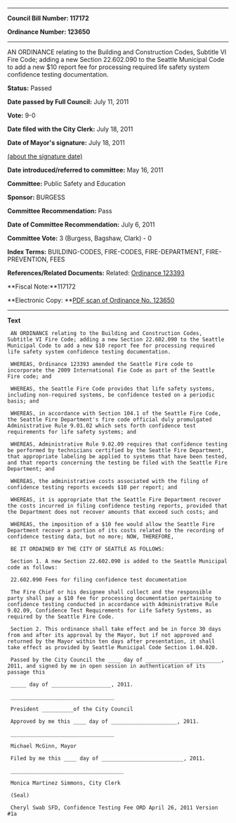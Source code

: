

********

**Council Bill Number: 117172**
   
**Ordinance Number: 123650**
********

 AN ORDINANCE relating to the Building and Construction Codes, Subtitle VI Fire Code; adding a new Section 22.602.090 to the Seattle Municipal Code to add a new $10 report fee for processing required life safety system confidence testing documentation.

**Status:** Passed
   
**Date passed by Full Council:** July 11, 2011
   
**Vote:** 9-0
   
**Date filed with the City Clerk:** July 18, 2011
   
**Date of Mayor's signature:** July 18, 2011
   
[(about the signature date)](/~public/approvaldate.htm)
   
   
   
**Date introduced/referred to committee:** May 16, 2011
   
**Committee:** Public Safety and Education
   
**Sponsor:** BURGESS
   
**Committee Recommendation:** Pass
   
**Date of Committee Recommendation:** July 6, 2011
   
**Committee Vote:** 3 (Burgess, Bagshaw, Clark) - 0
   
   
**Index Terms:** BUILDING-CODES, FIRE-CODES, FIRE-DEPARTMENT, FIRE-PREVENTION, FEES

**References/Related Documents:** Related: [Ordinance 123393](http://clerk.seattle.gov/~scripts/nph-brs.exe?s1=&s3=&s4=123393&s2=&s5=&Sect4=AND&l=20&Sect2=THESON&Sect3=PLURON&Sect5=CBORY&Sect6=HITOFF&d=ORDF&p=1&u=%2F~public%2Fcbory.htm&r=1&f=G)

**Fiscal Note:**117172

**Electronic Copy: **[PDF scan of Ordinance No. 123650](/~archives/Ordinances/Ord_123650.pdf)

********

**Text**
   
```
 AN ORDINANCE relating to the Building and Construction Codes, Subtitle VI Fire Code; adding a new Section 22.602.090 to the Seattle Municipal Code to add a new $10 report fee for processing required life safety system confidence testing documentation.

 WHEREAS, Ordinance 123393 amended the Seattle Fire code to incorporate the 2009 International Fie Code as part of the Seattle Fire code; and

 WHEREAS, the Seattle Fire Code provides that life safety systems, including non-required systems, be confidence tested on a periodic basis; and

 WHEREAS, in accordance with Section 104.1 of the Seattle Fire Code, the Seattle Fire Department's fire code official duly promulgated Administrative Rule 9.01.02 which sets forth confidence test requirements for life safety systems; and

 WHEREAS, Administrative Rule 9.02.09 requires that confidence testing be performed by technicians certified by the Seattle Fire Department, that appropriate labeling be applied to systems that have been tested, and that reports concerning the testing be filed with the Seattle Fire Department; and

 WHEREAS, the administrative costs associated with the filing of confidence testing reports exceeds $10 per report; and

 WHEREAS, it is appropriate that the Seattle Fire Department recover the costs incurred in filing confidence testing reports, provided that the Department does not recover amounts that exceed such costs; and

 WHEREAS, the imposition of a $10 fee would allow the Seattle Fire Department recover a portion of its costs related to the recording of confidence testing data, but no more; NOW, THEREFORE,

 BE IT ORDAINED BY THE CITY OF SEATTLE AS FOLLOWS:

 Section 1. A new Section 22.602.090 is added to the Seattle Municipal code as follows:

 22.602.090 Fees for filing confidence test documentation

 The Fire Chief or his designee shall collect and the responsible party shall pay a $10 fee for processing documentation pertaining to confidence testing conducted in accordance with Administrative Rule 9.02.09, Confidence Test Requirements for Life Safety Systems, as required by the Seattle Fire Code.

 Section 2. This ordinance shall take effect and be in force 30 days from and after its approval by the Mayor, but if not approved and returned by the Mayor within ten days after presentation, it shall take effect as provided by Seattle Municipal Code Section 1.04.020.

 Passed by the City Council the ____ day of ________________________, 2011, and signed by me in open session in authentication of its passage this

 _____ day of ___________________, 2011.

 _________________________________

 President __________of the City Council

 Approved by me this ____ day of _____________________, 2011.

 _________________________________

 Michael McGinn, Mayor

 Filed by me this ____ day of __________________________, 2011.

 ____________________________________

 Monica Martinez Simmons, City Clerk

 (Seal)

 Cheryl Swab SFD, Confidence Testing Fee ORD April 26, 2011 Version #1a

```
